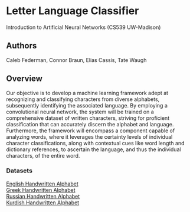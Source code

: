 # Letter Language Classifier
Introduction to Artificial Neural Networks (CS539 UW-Madison)

## Authors 
Caleb Federman, Connor Braun, Elias Cassis, Tate Waugh

## Overview
Our objective is to develop a machine learning framework adept at recognizing and classifying characters from diverse alphabets, subsequently identifying the associated language. By employing a convolutional neural network, the system will be trained on a comprehensive dataset of written characters, striving for proficient classification that can accurately discern the alphabet and language. Furthermore, the framework will encompass a component capable of analyzing words, where it leverages the certainty levels of individual character classifications, along with contextual cues like word length and dictionary references, to ascertain the language, and thus the individual characters, of the entire word.

### Datasets
<a href="https://www.kaggle.com/datasets/mohneesh7/english-alphabets">English Handwritten Alphabet</a><br>
<a href="https://www.kaggle.com/datasets/katianakontolati/classification-of-handwritten-greek-letters">Greek Handwritten Alphabet</a><br>
<a href="https://www.kaggle.com/datasets/tatianasnwrt/russian-handwritten-letters">Russian Handwritten Alphabet</a><br>
<a href="https://www.kaggle.com/datasets/rebinma/central-kurdish-handwritten-characters">Kurdish Handwritten Alphabet</a><br>
